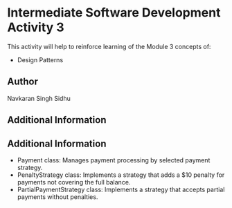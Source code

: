 # Intermediate Software Development Activity 3

This activity will help to reinforce learning of the Module 3 concepts of:

- Design Patterns

## Author

Navkaran Singh Sidhu

## Additional Information

## Additional Information

- Payment class: Manages payment processing by selected payment strategy.
- PenaltyStrategy class: Implements a strategy that adds a $10 penalty for payments not covering the   full balance.
- PartialPaymentStrategy class: Implements a strategy that accepts partial payments without penalties.

